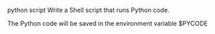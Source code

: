 python script
Write a Shell script that runs Python code.



The Python code will be saved in the environment variable $PYCODE
